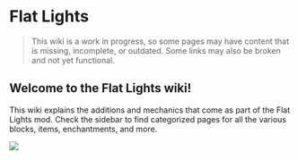 # Flat Lights

> This wiki is a work in progress, so some pages may have content that is missing, incomplete, or outdated. Some links may also be broken and not yet functional.

## Welcome to the Flat Lights wiki!

This wiki explains the additions and mechanics that come as part of the Flat Lights mod. Check the sidebar to find categorized pages for all the various blocks, items, enchantments, and more.

![](https://i.imgur.com/tah4Ve4.png)